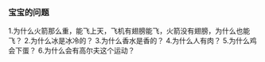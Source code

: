 ### 宝宝的问题

1.为什么火箭那么重，能飞上天，飞机有翅膀能飞，火箭没有翅膀，为什么也能飞？
2.为什么冰是冰冷的？
3.为什么香水是香的？
4.为什么人有肉？
5.为什么鸡会下蛋？
6.为什么会有高尔夫这个运动？

